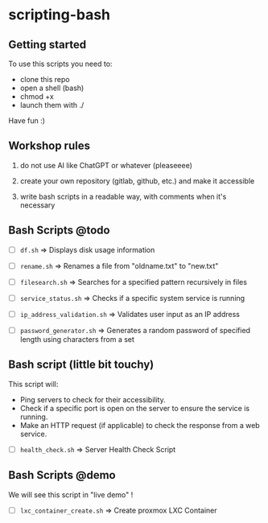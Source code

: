 # scripting-bash

## Getting started

To use this scripts you need to:

- clone this repo
- open a shell (bash)
- chmod +x 
- launch them with ./<scriptname>

Have fun :)

## Workshop rules 

1. do not use AI like ChatGPT or whatever (pleaseeee)

2. create your own repository (gitlab, github, etc.) and make it accessible

3. write bash scripts in a readable way, with comments when it's necessary

## Bash Scripts @todo

- [ ] `df.sh` => Displays disk usage information

- [ ] `rename.sh` => Renames a file from "oldname.txt" to "new.txt"

- [ ] `filesearch.sh` => Searches for a specified pattern recursively in files

- [ ] `service_status.sh` => Checks if a specific system service is running

- [ ] `ip_address_validation.sh` => Validates user input as an IP address

- [ ] `password_generator.sh` => Generates a random password of specified length using characters from a set

## Bash script (little bit touchy)

This script will:

- Ping servers to check for their accessibility.
- Check if a specific port is open on the server to ensure the service is running.
- Make an HTTP request (if applicable) to check the response from a web service.

- [ ] `health_check.sh` => Server Health Check Script

## Bash Scripts @demo

We will see this script in "live demo" ! 

- [ ] `lxc_container_create.sh` => Create proxmox LXC Container